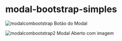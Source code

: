 # modal-bootstrap-simples
![modalcombootstrap](https://user-images.githubusercontent.com/31887816/192162719-79b391c8-8a71-4e93-b557-da2aa344fbb8.png)
Botão do Modal

![modalcombootstrap2](https://user-images.githubusercontent.com/31887816/192162759-c279002a-2311-43de-9ad8-19685b458837.png)
Modal Aberto com imagem

